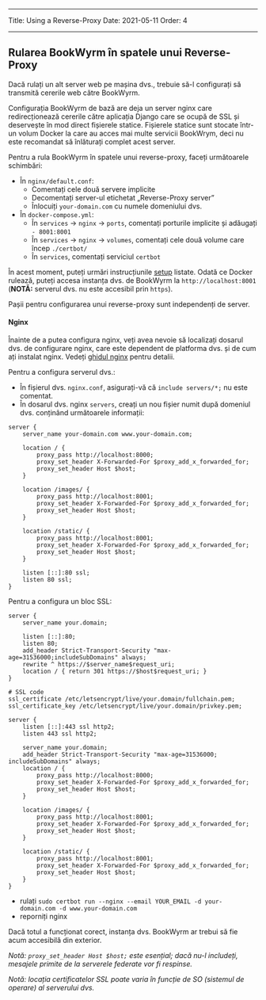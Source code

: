 - - -
Title: Using a Reverse-Proxy Date: 2021-05-11 Order: 4
- - -

## Rularea BookWyrm în spatele unui Reverse-Proxy
Dacă rulați un alt server web pe mașina dvs., trebuie să-l configurați să transmită cererile web către BookWyrm.

Configurația BookWyrm de bază are deja un server nginx care redirecționează cererile către aplicația Django care se ocupă de SSL și deservește în mod direct fișierele statice. Fișierele statice sunt stocate într-un volum Docker la care au acces mai multe servicii BookWrym, deci nu este recomandat să înlăturați complet acest server.

Pentru a rula BookWyrm în spatele unui reverse-proxy, faceți următoarele schimbări:

- În `nginx/default.conf`:
    - Comentați cele două servere implicite
    - Decomentați server-ul etichetat „Reverse-Proxy server”
    - Înlocuiți `your-domain.com` cu numele domeniului dvs.
- În `docker-compose.yml`:
    - În `services` -> `nginx` -> `ports`, comentați porturile implicite și adăugați `- 8001:8001`
    - În `services` -> `nginx` -> `volumes`, comentați cele două volume care încep `./certbot/`
    - În `services`, comentați serviciul `certbot`

În acest moment, puteți urmări instrucțiunile [setup](#server-setup) listate. Odată ce Docker rulează, puteți accesa instanța dvs. de BookWyrm la `http://localhost:8001` (**NOTĂ:** serverul dvs. nu este accesibil prin `https`).

Pașii pentru configurarea unui reverse-proxy sunt independenți de server.

#### Nginx

Înainte de a putea configura nginx, veți avea nevoie să localizați dosarul dvs. de configurare nginx, care este dependent de platforma dvs. și de cum ați instalat nginx. Vedeți [ghidul nginx](http://nginx.org/en/docs/beginners_guide.html) pentru detalii.

Pentru a configura serverul dvs.:

- În fișierul dvs. `nginx.conf`, asigurați-vă că `include servers/*;` nu este comentat.
- În dosarul dvs. nginx `servers`, creați un nou fișier numit după domeniul dvs. conținând următoarele informații:

``` { .nginx }
server {
    server_name your-domain.com www.your-domain.com;

    location / {
        proxy_pass http://localhost:8000;
        proxy_set_header X-Forwarded-For $proxy_add_x_forwarded_for;
        proxy_set_header Host $host;
    }

    location /images/ {
        proxy_pass http://localhost:8001;
        proxy_set_header X-Forwarded-For $proxy_add_x_forwarded_for;
        proxy_set_header Host $host;
    }

    location /static/ {
        proxy_pass http://localhost:8001;
        proxy_set_header X-Forwarded-For $proxy_add_x_forwarded_for;
        proxy_set_header Host $host;
    }

    listen [::]:80 ssl;
    listen 80 ssl;
}
```

Pentru a configura un bloc SSL:
``` { .nginx }
server {
    server_name your.domain;

    listen [::]:80;
    listen 80;
    add_header Strict-Transport-Security "max-age=31536000;includeSubDomains" always;
    rewrite ^ https://$server_name$request_uri;
    location / { return 301 https://$host$request_uri; }
}

# SSL code
ssl_certificate /etc/letsencrypt/live/your.domain/fullchain.pem;
ssl_certificate_key /etc/letsencrypt/live/your.domain/privkey.pem;

server {
    listen [::]:443 ssl http2;
    listen 443 ssl http2;

    server_name your.domain;
    add_header Strict-Transport-Security "max-age=31536000; includeSubDomains" always;
    location / {
        proxy_pass http://localhost:8000;
        proxy_set_header X-Forwarded-For $proxy_add_x_forwarded_for;
        proxy_set_header Host $host;
    }

    location /images/ {
        proxy_pass http://localhost:8001;
        proxy_set_header X-Forwarded-For $proxy_add_x_forwarded_for;
        proxy_set_header Host $host;
    }

    location /static/ {
        proxy_pass http://localhost:8001;
        proxy_set_header X-Forwarded-For $proxy_add_x_forwarded_for;
        proxy_set_header Host $host;
    }
}
```
- rulați `sudo certbot run --nginx --email YOUR_EMAIL -d your-domain.com -d www.your-domain.com`
- reporniți nginx

Dacă totul a funcționat corect, instanța dvs. BookWyrm ar trebui să fie acum accesibilă din exterior.

*Notă: `proxy_set_header Host $host;` este esențial; dacă nu-l includeți, mesajele primite de la serverele federate vor fi respinse.*

*Notă: locația certificatelor SSL poate varia în funcție de SO (sistemul de operare) al serverului dvs.*

